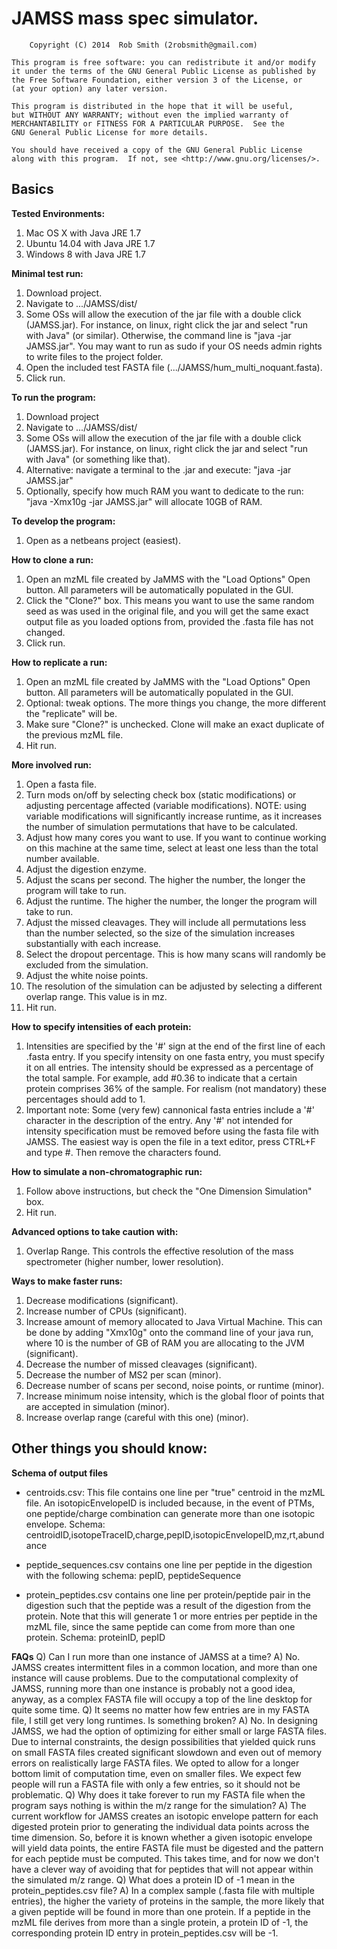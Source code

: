 JAMSS mass spec simulator.
====
		Copyright (C) 2014  Rob Smith (2robsmith@gmail.com)

    This program is free software: you can redistribute it and/or modify
    it under the terms of the GNU General Public License as published by
    the Free Software Foundation, either version 3 of the License, or
    (at your option) any later version.

    This program is distributed in the hope that it will be useful,
    but WITHOUT ANY WARRANTY; without even the implied warranty of
    MERCHANTABILITY or FITNESS FOR A PARTICULAR PURPOSE.  See the
    GNU General Public License for more details.

    You should have received a copy of the GNU General Public License
    along with this program.  If not, see <http://www.gnu.org/licenses/>.

Basics
-------
**Tested Environments:**
1) Mac OS X with Java JRE 1.7
2) Ubuntu 14.04 with Java JRE 1.7
3) Windows 8 with Java JRE 1.7

**Minimal test run:**
1) Download project.
2) Navigate to .../JAMSS/dist/
3) Some OSs will allow the execution of the jar file with a double click (JAMSS.jar). For instance, on linux, right click the jar and select "run with Java" (or similar). Otherwise, the command line is "java -jar JAMSS.jar". You may want to run as sudo if your OS needs admin rights to write files to the project folder.
4) Open the included test FASTA file (.../JAMSS/hum\_multi\_noquant.fasta).
5) Click run.

**To run the program:**
1) Download project
2) Navigate to .../JAMSS/dist/
3) Some OSs will allow the execution of the jar file with a double click (JAMSS.jar). For instance, on linux, right click the jar and select "run with Java" (or something like that).
4) Alternative: navigate a terminal to the .jar and execute: "java -jar JAMSS.jar"
5) Optionally, specify how much RAM you want to dedicate to the run: "java -Xmx10g -jar JAMSS.jar" will allocate 10GB of RAM. 

**To develop the program:**
1) Open as a netbeans project (easiest).

**How to clone a run:**
1) Open an mzML file created by JaMMS with the "Load Options" Open button. All parameters will be automatically populated in the GUI.
2) Click the "Clone?" box. This means you want to use the same random seed as was used in the original file, and you will get the same exact output file as you loaded options from, provided the .fasta file has not changed.
3) Click run.

**How to replicate a run:**
1) Open an mzML file created by JaMMS with the "Load Options" Open button. All parameters will be automatically populated in the GUI.
2) Optional: tweak options. The more things you change, the more different the "replicate" will be.
3) Make sure "Clone?" is unchecked. Clone will make an exact duplicate of the previous mzML file.
3) Hit run.

**More involved run:**
1) Open a fasta file.
2) Turn mods on/off by selecting check box (static modifications) or adjusting percentage affected (variable modifications). NOTE: using variable modifications will significantly increase runtime, as it increases the number of simulation permutations that have to be calculated.
3) Adjust how many cores you want to use. If you want to continue working on this machine at the same time, select at least one less than the total number available. 
4) Adjust the digestion enzyme.
5) Adjust the scans per second. The higher the number, the longer the program will take to run.
6) Adjust the runtime. The higher the number, the longer the program will take to run.
7) Adjust the missed cleavages. They will include all permutations less than the number selected, so the size of the simulation increases substantially with each increase.
8) Select the dropout percentage. This is how many scans will randomly be excluded from the simulation.
9) Adjust the white noise points.
10) The resolution of the simulation can be adjusted by selecting a different overlap range. This value is in mz.
11) Hit run.

**How to specify intensities of each protein:**
1) Intensities are specified by the '#' sign at the end of the first line of each .fasta entry. If you specify intensity on one fasta entry, you must specify it on all entries. The intensity should be expressed as a percentage of the total sample. For example, add #0.36 to indicate that a certain protein comprises 36% of the sample. For realism (not mandatory) these percentages should add to 1.
2) Important note: Some (very few) cannonical fasta entries include a '#' character in the description of the entry. Any '#' not intended for intensity specification must be removed before using the fasta file with JAMSS. The easiest way is open the file in a text editor, press CTRL+F and type #. Then remove the characters found.

**How to simulate a non-chromatographic run:**
1) Follow above instructions, but check the "One Dimension Simulation" box.
2) Hit run.

**Advanced options to take caution with:**
1) Overlap Range. This controls the effective resolution of the mass spectrometer (higher number, lower resolution).

**Ways to make faster runs:**
1) Decrease modifications (significant).
2) Increase number of CPUs (significant).
3) Increase amount of memory allocated to Java Virtual Machine. This can be done by adding "Xmx10g" onto the command line of your java run, where 10 is the number of GB of RAM you are allocating to the JVM (significant).
4) Decrease the number of missed cleavages (significant).
5) Decrease the number of MS2 per scan (minor).
6) Decrease number of scans per second, noise points, or runtime (minor).
7) Increase minimum noise intensity, which is the global floor of points that are accepted in simulation (minor).
8) Increase overlap range (careful with this one) (minor).

Other things you should know:
--------

**Schema of output files**
* centroids.csv: This file contains one line per "true" centroid in the mzML file. An isotopicEnvelopeID is included because, in the event of PTMs, one peptide/charge combination can generate more than one isotopic envelope. Schema:
centroidID,isotopeTraceID,charge,pepID,isotopicEnvelopeID,mz,rt,abundance

* peptide_sequences.csv contains one line per peptide in the digestion with the following schema:
pepID, peptideSequence

* protein_peptides.csv contains one line per protein/peptide pair in the digestion such that the peptide was a result of the digestion from the protein. Note that this will generate 1 or more entries per peptide in the mzML file, since the same peptide can come from more than one protein. Schema:
proteinID, pepID

**FAQs**
Q) Can I run more than one instance of JAMSS at a time?
A) No. JAMSS creates intermittent files in a common location, and more than one instance will cause problems. Due to the computational complexity of JAMSS, running more than one instance is probably not a good idea, anyway, as a complex FASTA file will occupy a top of the line desktop for quite some time.
Q) It seems no matter how few entries are in my FASTA file, I still get very long runtimes. Is something broken?
A) No. In designing JAMSS, we had the option of optimizing for either small or large FASTA files. Due to internal constraints, the design possibilities that yielded quick runs on small FASTA files created significant slowdown and even out of memory errors on realistically large FASTA files. We opted to allow for a longer bottom limit of computation time, even on smaller files. We expect few people will run a FASTA file with only a few entries, so it should not be problematic.
Q) Why does it take forever to run my FASTA file when the program says nothing is within the m/z range for the simulation?
A) The current workflow for JAMSS creates an isotopic envelope pattern for each digested protein prior to generating the individual data points across the time dimension. So, before it is known whether a given isotopic envelope will yield data points, the entire FASTA file must be digested and the pattern for each peptide must be computed. This takes time, and for now we don't have a clever way of avoiding that for peptides that will not appear within the simulated m/z range.
Q) What does a protein ID of -1 mean in the protein_peptides.csv file?
A) In a complex sample (.fasta file with multiple entries), the higher the variety of proteins in the sample, the more likely that a given peptide will be found in more than one protein. If a peptide in the mzML file derives from more than a single protein, a protein ID of -1, the corresponding protein ID entry in protein_peptides.csv will be -1.
